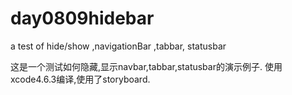 day0809hidebar
==============

a test of hide/show  ,navigationBar ,tabbar, statusbar

这是一个测试如何隐藏,显示navbar,tabbar,statusbar的演示例子.
使用xcode4.6.3编译,使用了storyboard.
